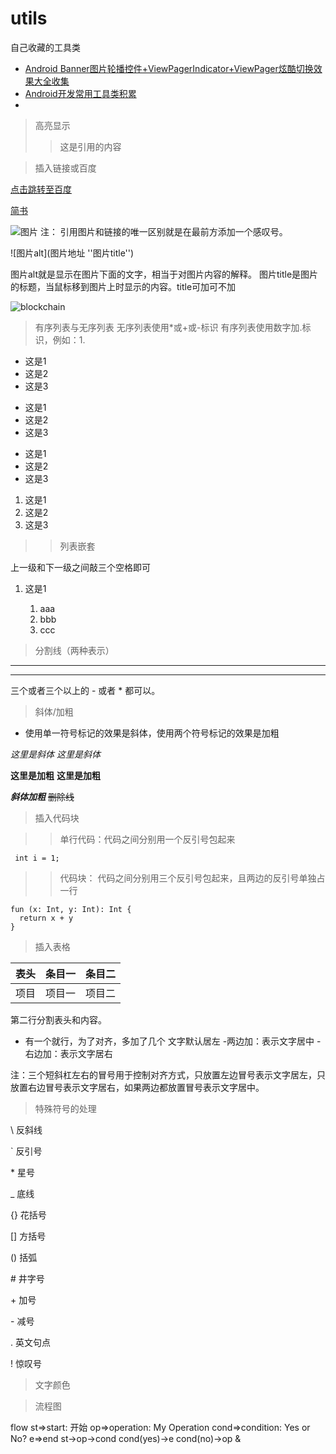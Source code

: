 # utils
自己收藏的工具类
 - [Android Banner图片轮播控件+ViewPagerIndicator+ViewPager炫酷切换效果大全收集](https://blog.csdn.net/u014133119/article/details/80954317)
 - [Android开发常用工具类积累](https://www.jianshu.com/p/6784800b5cc9)
 - []()

> 高亮显示
>>这是引用的内容

> 插入链接或百度

 [点击跳转至百度](http://www.baidu.com)
 
 <a href="https://www.jianshu.com/u/1f5ac0cf6a8b" target="_blank">简书</a>
 

 ![图片](https://upload-images.jianshu.io/upload_images/703764-605e3cc2ecb664f6.jpg?imageMogr2/auto-orient/strip%7CimageView2/2/w/1240 "擦汗如与")
 注： 引用图片和链接的唯一区别就是在最前方添加一个感叹号。
 
 ![图片alt](图片地址 ''图片title'')

图片alt就是显示在图片下面的文字，相当于对图片内容的解释。
图片title是图片的标题，当鼠标移到图片上时显示的内容。title可加可不加

![blockchain](https://ss0.bdstatic.com/70cFvHSh_Q1YnxGkpoWK1HF6hhy/it/u=702257389,1274025419&fm=27&gp=0.jpg "区块链")

 
 > 有序列表与无序列表
 无序列表使用*或+或-标识
 有序列表使用数字加.标识，例如：1.
 
 * 这是1
 * 这是2
 * 这是3
 
 + 这是1
 + 这是2
 + 这是3
 
 - 这是1
 - 这是2
 - 这是3

 1. 这是1
 2. 这是2
 3. 这是3
 
 >> 列表嵌套
 
 上一级和下一级之间敲三个空格即可
 
 1. 这是1
 
 
    1. aaa
    2. bbb
    3. ccc
  
 


> 分割线（两种表示）
***
---

三个或者三个以上的 - 或者 * 都可以。

> 斜体/加粗

- 使用单一符号标记的效果是斜体，使用两个符号标记的效果是加粗

*这里是斜体*
_这里是斜体_

**这里是加粗**
__这里是加粗__

***斜体加粗***
~~删除线~~



> 插入代码块

>> 单行代码：代码之间分别用一个反引号包起来

` int i = 1;`

>> 代码块：
代码之间分别用三个反引号包起来，且两边的反引号单独占一行
```
fun (x: Int, y: Int): Int {
  return x + y
}
```



> 插入表格

表头  |条目一|条目二
---|:---:|:---:
项目           |项目一|项目二

第二行分割表头和内容。
- 有一个就行，为了对齐，多加了几个
文字默认居左
-两边加：表示文字居中
-右边加：表示文字居右



注：三个短斜杠左右的冒号用于控制对齐方式，只放置左边冒号表示文字居左，只放置右边冒号表示文字居右，如果两边都放置冒号表示文字居中。

> 特殊符号的处理

\\   反斜线

\`   反引号

\*   星号

\_   底线

\{\}  花括号

\[\]  方括号

\(\)  括弧

\#   井字号

\+   加号

\-   减号

\.   英文句点

\!   惊叹号


> 文字颜色

> 流程图

flow
st=>start: 开始
op=>operation: My Operation
cond=>condition: Yes or No?
e=>end
st->op->cond
cond(yes)->e
cond(no)->op
&
